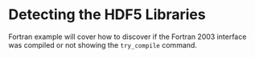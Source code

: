 Detecting the HDF5 Libraries
============================

Fortran example will cover how to discover if the Fortran 2003 interface was compiled or not showing the `try_compile` command.
